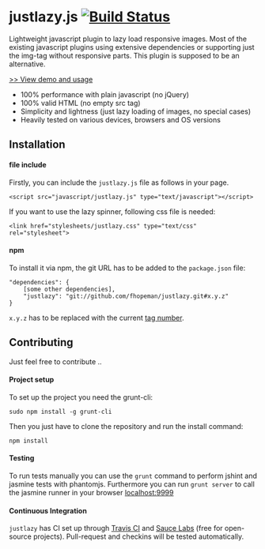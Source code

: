 # justlazy.js [![Build Status](https://travis-ci.org/fhopeman/justlazy.svg?branch=master)](https://travis-ci.org/fhopeman/justlazy)
Lightweight javascript plugin to lazy load responsive images. Most of the existing javascript plugins using extensive dependencies or
supporting just the img-tag without responsive parts. This plugin is supposed to be an alternative.

[>> View demo and usage](http://fhopeman.github.io/justlazy/)

- 100% performance with plain javascript (no jQuery)
- 100% valid HTML (no empty src tag)
- Simplicity and lightness (just lazy loading of images, no special cases)
- Heavily tested on various devices, browsers and OS versions

## Installation
#### file include
Firstly, you can include the `justlazy.js` file as follows in your page.
```
<script src="javascript/justlazy.js" type="text/javascript"></script>
```

If you want to use the lazy spinner, following css file is needed:
```
<link href="stylesheets/justlazy.css" type="text/css" rel="stylesheet">
```

#### npm
To install it via npm, the git URL has to be added to the `package.json` file:
```
"dependencies": {
    [some other dependencies],
    "justlazy": "git://github.com/fhopeman/justlazy.git#x.y.z"
}
```
`x.y.z` has to be replaced with the current [tag number](https://github.com/fhopeman/justlazy/releases).

## Contributing
Just feel free to contribute ..

#### Project setup
To set up the project you need the grunt-cli:
```
sudo npm install -g grunt-cli
```

Then you just have to clone the repository and run the install command:
```
npm install
```

#### Testing
To run tests manually you can use the `grunt` command to perform jshint and jasmine tests with phantomjs.
Furthermore you can run `grunt server` to call the jasmine runner in your browser [localhost:9999](http://localhost:9999)

#### Continuous Integration
`justlazy` has CI set up through [Travis CI](https://travis-ci.org) and [Sauce Labs](https://saucelabs.com) (free for open-source projects).
Pull-request and checkins will be tested automatically.
